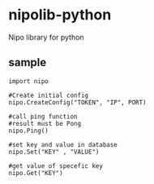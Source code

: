 # nipolib-python
Nipo library for python


## sample

```console
import nipo 

#Create initial config 
nipo.CreateConfig("TOKEN", "IP", PORT)

#call ping function 
#result must be Pong 
nipo.Ping()

#set key and value in database 
nipo.Set("KEY" , "VALUE")

#get value of specefic key 
nipo.Get("KEY")

```
